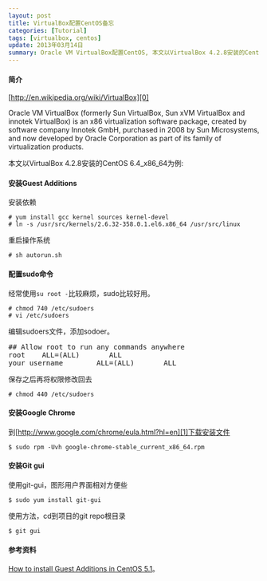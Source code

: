 ```yaml
---
layout: post
title: VirtualBox配置CentOS备忘
categories: [Tutorial]
tags: [virtualbox, centos]
update: 2013年03月14日
summary: Oracle VM VirtualBox配置CentOS, 本文以VirtualBox 4.2.8安装的CentOS 6.4_x86_64为例。
---
```


#### 简介
[http://en.wikipedia.org/wiki/VirtualBox][0]

Oracle VM VirtualBox (formerly Sun VirtualBox, Sun xVM VirtualBox and innotek VirtualBox) is an x86 virtualization software package, created by software company Innotek GmbH, purchased in 2008 by Sun Microsystems, and now developed by Oracle Corporation as part of its family of virtualization products. 

本文以VirtualBox 4.2.8安装的CentOS 6.4_x86_64为例:  

#### 安装Guest Additions
安装依赖

    # yum install gcc kernel sources kernel-devel
    # ln -s /usr/src/kernels/2.6.32-358.0.1.el6.x86_64 /usr/src/linux

重启操作系统    

    # sh autorun.sh

#### 配置sudo命令
经常使用`su root -`比较麻烦，sudo比较好用。

    # chmod 740 /etc/sudoers
    # vi /etc/sudoers

编辑sudoers文件，添加sodoer。
<pre class="prettyprint linenums">
## Allow root to run any commands anywhere
root    ALL=(ALL)       ALL
your_username        ALL=(ALL)       ALL
</pre>
保存之后再将权限修改回去

    # chmod 440 /etc/sudoers

#### 安装Google Chrome
到[http://www.google.com/chrome/eula.html?hl=en][1]下载安装文件

    $ sudo rpm -Uvh google-chrome-stable_current_x86_64.rpm

#### 安装Git gui
使用git-gui，图形用户界面相对方便些

    $ sudo yum install git-gui

使用方法，cd到项目的git repo根目录

    $ git gui

#### 参考资料
[How to install Guest Additions in CentOS 5.1](https://forums.virtualbox.org/viewtopic.php?t=4960)。  

[0]: http://en.wikipedia.org/wiki/VirtualBox
[1]: http://www.google.com/chrome/eula.html?hl=en
[2]: http://qizhanming.com/blog/2012/04/27/go-intro-2-install-form-source/
